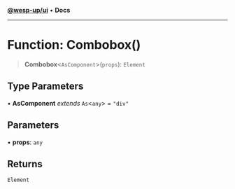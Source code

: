 [**@wesp-up/ui**](../README.md) • **Docs**

---

# Function: Combobox()

> **Combobox**\<`AsComponent`\>(`props`): `Element`

## Type Parameters

• **AsComponent** _extends_ `As`\<`any`\> = `"div"`

## Parameters

• **props**: `any`

## Returns

`Element`
